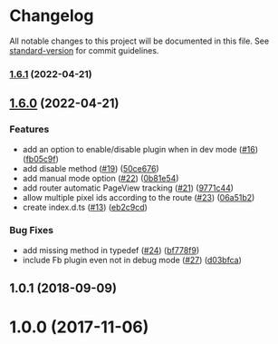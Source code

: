 # Changelog

All notable changes to this project will be documented in this file. See [standard-version](https://github.com/conventional-changelog/standard-version) for commit guidelines.

### [1.6.1](https://github.com/Escral/nuxt-facebook-pixel-module/compare/v1.6.0...v1.6.1) (2022-04-21)

## [1.6.0](https://github.com/WilliamDASILVA/nuxt-facebook-pixel-module/compare/v1.0.1...v1.6.0) (2022-04-21)


### Features

* add an option to enable/disable plugin when in dev mode ([#16](https://github.com/WilliamDASILVA/nuxt-facebook-pixel-module/issues/16)) ([fb05c9f](https://github.com/WilliamDASILVA/nuxt-facebook-pixel-module/commit/fb05c9f2804b86c527565a32cc4c42790048f789))
* add disable method ([#19](https://github.com/WilliamDASILVA/nuxt-facebook-pixel-module/issues/19)) ([50ce676](https://github.com/WilliamDASILVA/nuxt-facebook-pixel-module/commit/50ce676a203a801540cdbbe577b850448a4101de))
* add manual mode option ([#22](https://github.com/WilliamDASILVA/nuxt-facebook-pixel-module/issues/22)) ([0b81e54](https://github.com/WilliamDASILVA/nuxt-facebook-pixel-module/commit/0b81e542d52c8ef21a7f6b0f3446aca8b4c0537a))
* add router automatic PageView tracking ([#21](https://github.com/WilliamDASILVA/nuxt-facebook-pixel-module/issues/21)) ([9771c44](https://github.com/WilliamDASILVA/nuxt-facebook-pixel-module/commit/9771c445a35f4ced2e01dc1f035455439063ee9d))
* allow multiple pixel ids according to the route ([#23](https://github.com/WilliamDASILVA/nuxt-facebook-pixel-module/issues/23)) ([06a51b2](https://github.com/WilliamDASILVA/nuxt-facebook-pixel-module/commit/06a51b240bd1327bf16ac8542da1dd2ac3f0adca))
* create index.d.ts ([#13](https://github.com/WilliamDASILVA/nuxt-facebook-pixel-module/issues/13)) ([eb2c9cd](https://github.com/WilliamDASILVA/nuxt-facebook-pixel-module/commit/eb2c9cdbc885adcbe2b0f9c29b4b8cac4fd8eba3))


### Bug Fixes

* add missing method in typedef ([#24](https://github.com/WilliamDASILVA/nuxt-facebook-pixel-module/issues/24)) ([bf778f9](https://github.com/WilliamDASILVA/nuxt-facebook-pixel-module/commit/bf778f9da24f7b86f1bf4a44affcd6563ac7e358))
* include Fb plugin even not in debug mode ([#27](https://github.com/WilliamDASILVA/nuxt-facebook-pixel-module/issues/27)) ([d03bfca](https://github.com/WilliamDASILVA/nuxt-facebook-pixel-module/commit/d03bfcab1fa3ee1c6f4c70b0c81b08cb33a2783b))

<a name="1.0.1"></a>
## 1.0.1 (2018-09-09)



<a name="1.0.0"></a>
# 1.0.0 (2017-11-06)
